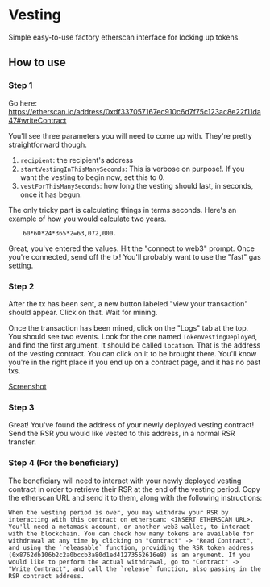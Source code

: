 # Vesting

Simple easy-to-use factory etherscan interface for locking up tokens.

## How to use

### Step 1

Go here: https://etherscan.io/address/0xdf337057167ec910c6d7f75c123ac8e22f11da47#writeContract

You'll see three parameters you will need to come up with. They're pretty straightforward though.

1. `recipient`: the recipient's address
2. `startVestingInThisManySeconds`: This is verbose on purpose!. If you want the vesting to begin now, set this to 0.
3. `vestForThisManySeconds`: how long the vesting should last, in seconds, once it has begun.

The only tricky part is calculating things in terms seconds. Here's an example of how you would calculate two years.

```
    60*60*24*365*2=63,072,000.
```

Great, you've entered the values. Hit the "connect to web3" prompt. Once you're connected, send off the tx! You'll probably want to use the "fast" gas setting.

### Step 2

After the tx has been sent, a new button labeled "view your transaction" should appear. Click on that. Wait for mining.

Once the transaction has been mined, click on the "Logs" tab at the top. You should see two events. Look for the one named `TokenVestingDeployed`, and find the first argument. It should be called `location`. That is the address of the vesting contract. You can click on it to be brought there. You'll know you're in the right place if you end up on a contract page, and it has no past txs.

[Screenshot](deployed_contract.png)

### Step 3

Great! You've found the address of your newly deployed vesting contract!
Send the RSR you would like vested to this address, in a normal RSR transfer.

### Step 4 (For the beneficiary)

The beneficiary will need to interact with your newly deployed vesting contract in order to retrieve their RSR at the end of the vesting period. Copy the etherscan URL and send it to them, along with the following instructions:

```
When the vesting period is over, you may withdraw your RSR by interacting with this contract on etherscan: <INSERT ETHERSCAN URL>. You'll need a metamask account, or another web3 wallet, to interact with the blockchain. You can check how many tokens are available for withdrawal at any time by clicking on "Contract" -> "Read Contract", and using the `releasable` function, providing the RSR token address (0x8762db106b2c2a0bccb3a80d1ed41273552616e8) as an argument. If you would like to perform the actual withdrawal, go to "Contract" -> "Write Contract", and call the `release` function, also passing in the RSR contract address.
```
